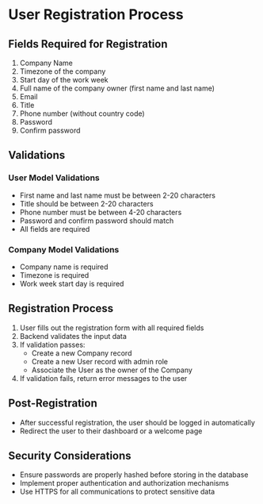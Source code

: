 # User Registration Process

## Fields Required for Registration

1. Company Name
2. Timezone of the company
3. Start day of the work week
4. Full name of the company owner (first name and last name)
5. Email
6. Title
7. Phone number (without country code)
8. Password
9. Confirm password

## Validations

### User Model Validations

- First name and last name must be between 2-20 characters
- Title should be between 2-20 characters
- Phone number must be between 4-20 characters
- Password and confirm password should match
- All fields are required

### Company Model Validations

- Company name is required
- Timezone is required
- Work week start day is required

## Registration Process

1. User fills out the registration form with all required fields
2. Backend validates the input data
3. If validation passes:
   - Create a new Company record
   - Create a new User record with admin role
   - Associate the User as the owner of the Company
4. If validation fails, return error messages to the user

## Post-Registration

- After successful registration, the user should be logged in automatically
- Redirect the user to their dashboard or a welcome page

## Security Considerations

- Ensure passwords are properly hashed before storing in the database
- Implement proper authentication and authorization mechanisms
- Use HTTPS for all communications to protect sensitive data